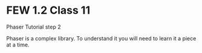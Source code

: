 # FEW 1.2 Class 11

Phaser Tutorial step 2

Phaser is a complex library. To understand it you will need to learn it a piece at a time. 
